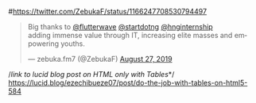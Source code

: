 #https://twitter.com/ZebukaF/status/1166247708530794497
<blockquote class="twitter-tweet"><p lang="en" dir="ltr">Big thanks to <a href="https://twitter.com/flutterwave?ref_src=twsrc%5Etfw">@flutterwave</a> <a href="https://twitter.com/startdotng?ref_src=twsrc%5Etfw">@startdotng</a> <a href="https://twitter.com/hnginternship?ref_src=twsrc%5Etfw">@hnginternship</a><br>adding immense value through IT, increasing elite masses and empowering youths.</p>&mdash; zebuka.fm7 (@ZebukaF) <a href="https://twitter.com/ZebukaF/status/1166247708530794497?ref_src=twsrc%5Etfw">August 27, 2019</a></blockquote> <script async src="https://platform.twitter.com/widgets.js" charset="utf-8"></script>

/*link to lucid blog post on HTML only with Tables**/
https://lucid.blog/ezechibueze07/post/do-the-job-with-tables-on-html5-584
